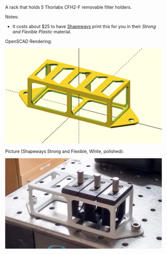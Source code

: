 
A rack that holds 5 Thorlabs CFH2-F removable filter holders.

Notes:
* It costs about $25 to have [Shapeways](http://http://www.shapeways.com/) print this for you in their *Strong and Flexible Plastic* material.

OpenSCAD Rendering:

![Image of CFH2-F filter holder](thorlabs_CFH2-F_rack_openscad.png)

Picture (Shapeways Strong and Flexible, White, polished):

![Image of CFH2-F filter holder](thorlabs_CFH2-F_rack.png)
